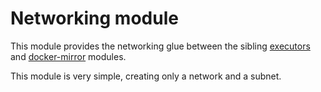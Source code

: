 # Networking module

This module provides the networking glue between the sibling [executors](https://registry.terraform.io/modules/sourcegraph/executors/google/3.42.0/submodules/executors) and [docker-mirror](https://registry.terraform.io/modules/sourcegraph/executors/google/3.42.0/submodules/docker-mirror) modules.

This module is very simple, creating only a network and a subnet.
